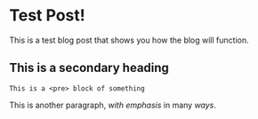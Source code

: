 # Test Post!

This is a test blog post that shows you how the blog will function.

## This is a secondary heading

    This is a <pre> block of something

This is another paragraph, _with emphasis_ in many *ways*.
